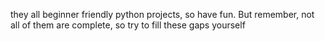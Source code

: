 they all beginner friendly python projects, so have fun. But remember, not all of them are complete, so try to fill these gaps  yourself
